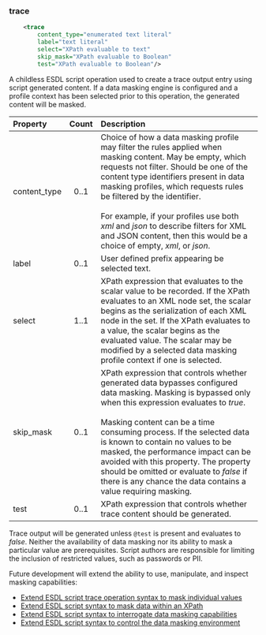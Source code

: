 
### trace
```xml
    <trace
        content_type="enumerated text literal"
        label="text literal"
        select="XPath evaluable to text"
        skip_mask="XPath evaluable to Boolean"
        test="XPath evaluable to Boolean"/>
```

A childless ESDL script operation used to create a trace output entry using script generated content. If a data masking engine is configured and a profile context has been selected prior to this operation, the generated content will be masked.

| Property | Count | Description |
| :- | :-: | :- |
| content_type | 0..1 | Choice of how a data masking profile may filter the rules applied when masking content. May be empty, which requests not filter. Should be one of the content type identifiers present in data masking profiles, which requests rules be filtered by the identifier.<br/><br/>For example, if your profiles use both *xml* and *json* to describe filters for XML and JSON content, then this would be a choice of empty, *xml*, or *json*. |
| label | 0..1 | User defined prefix appearing be selected text. |
| select | 1..1 | XPath expression that evaluates to the scalar value to be recorded. If the XPath evaluates to an XML node set, the scalar begins as the serialization of each XML node in the set. If the XPath evaluates to a value, the scalar begins as the evaluated value. The scalar may be modified by a selected data masking profile context if one is selected. |
| skip_mask | 0..1 | XPath expression that controls whether generated data bypasses configured data masking. Masking is bypassed only when this expression evaluates to *true*.<br/><br/>Masking content can be a time consuming process. If the selected data is known to contain no values to be masked, the performance impact can be avoided with this property. The property should be omitted or evaluate to *false* if there is any chance the data contains a value requiring masking. |
| test | 0..1 | XPath expression that controls whether trace content should be generated. |

Trace output will be generated unless `@test` is present and evaluates to *false*. Neither the availability of data masking nor its ability to mask a particular value are prerequisites. Script authors are responsible for limiting the inclusion of restricted values, such as passwords or PII.

Future development will extend the ability to use, manipulate, and inspect masking capabilities:

- [Extend ESDL script trace operation syntax to mask individual values](https://track.hpccsystems.com/browse/HPCC-28770)
- [Extend ESDL script syntax to mask data within an XPath](https://track.hpccsystems.com/browse/HPCC-28771)
- [Extend ESDL script syntax to interrogate data masking capabilities](https://track.hpccsystems.com/browse/HPCC-28772)
- [Extend ESDL script syntax to control the data masking environment](https://track.hpccsystems.com/browse/HPCC-28770)
